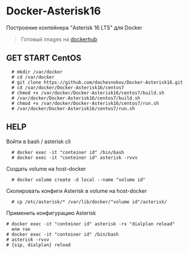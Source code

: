 Docker-Asterisk16
=================

Построение контейнера "Asterisk 16 LTS" для Docker

> Готовый images на [dockerhub](https://hub.docker.com/r/dachesnokov/asterisk16)

GET START CentOS
----------------

      # mkdir /var/docker
      # cd /var/docker
      # git clone https://github.com/dachesnokov/Docker-Asterisk16.git
      # cd /var/docker/Docker-Asterisk16/centos7
      # chmod +x /var/docker/Docker-Asterisk16/centos7/build.sh
      # /var/docker/Docker-Asterisk16/centos7/build.sh
      # chmod +x /var/docker/Docker-Asterisk16/centos7/run.sh
      # /var/docker/Docker-Asterisk16/centos7/run.sh


HELP
----

Войти в bash / asterisk cli

      # docker exec -it "conteiner id" /bin/bash
      # docker exec -it "conteiner id" asterisk -rvvv

Создать volume на host-docker

      # docker volume create -d local --name "volume id"

Скопировать конфиги Asterisk в volume на host-docker

      # cp /etc/asterisk/* /var/lib/docker/"volume id"/asterisk/

Применить конфигурацию Asterisk

    # docker exec -it "conteiner id" asterisk -rx "dialplan reload"
      или так
    # docker exec -it "conteiner id" /bin/bash
    # asterisk -rvvv
    # {sip, dialplan} reload
